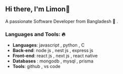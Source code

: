 

## Hi there, I'm Limon👋
A passionate Software Developer from Bangladesh 🚀 .

### Languages and Tools: 🔥

- **Languages**: 
javascript , python , C
- **Back-end**:
node js , nest js , express js 
- **Front-end**:
react js , next js , react native
- **Databases** :
mongodb , mysql , prisma
- **Tools**:
github , vs code 

